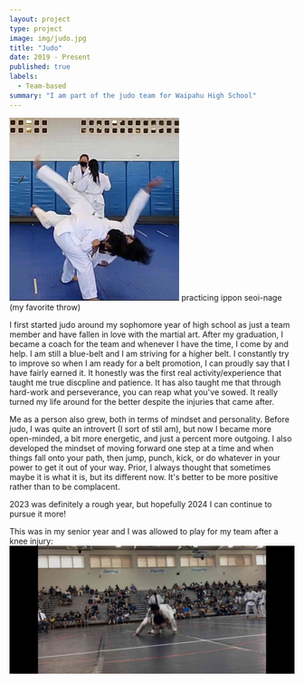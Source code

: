 ```yaml
---
layout: project
type: project
image: img/judo.jpg
title: "Judo"
date: 2019 - Present
published: true
labels:
  - Team-based
summary: "I am part of the judo team for Waipahu High School"
---
```

<img width = 300px class="img-fluid" src="../img/me.jpg"> practicing ippon seoi-nage (my favorite throw)

I first started judo around my sophomore year of high school as just a team member and have fallen in love with the martial art. After my graduation, I became a coach for the team and whenever I have the time, I come by and help. I am still a blue-belt and I am striving for a higher belt. I constantly try to improve so when I am ready for a belt promotion, I can proudly say that I have fairly earned it. It honestly was the first real activity/experience that taught me true discpline and patience. It has also taught me that through hard-work and perseverance, you can reap what you've sowed. It really turned my life around for the better despite the injuries that came after. 

Me as a person also grew, both in terms of mindset and personality. Before judo, I was quite an introvert (I sort of stil am), but now I became more open-minded, a bit more energetic, and just a percent more outgoing. I also developed the mindset of moving forward one step at a time and when things fall onto your path, then jump, punch, kick, or do whatever in your power to get it out of your way. Prior, I always thought that sometimes maybe it is what it is, but its different now. It's better to be more positive rather than to be complacent.

2023 was definitely a rough year, but hopefully 2024 I can continue to pursue it more!

This was in my senior year and I was allowed to play for my team after a knee injury:
<img width = 1000px class="throw-border throw" src="../img/throw.jpg"> 

